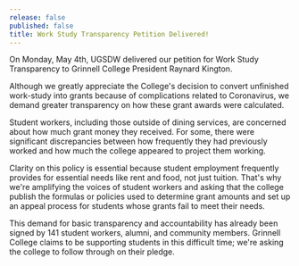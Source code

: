 ```yaml
---
release: false
published: false
title: Work Study Transparency Petition Delivered!
---
```

On Monday, May 4th, UGSDW delivered our petition for Work Study Transparency to Grinnell College President Raynard Kington. 

Although we greatly appreciate the College's decision to convert unfinished work-study into grants because of complications related to Coronavirus, we demand greater transparency on how these grant awards were calculated. 

Student workers, including those outside of dining services, are concerned about how much grant money they received. For some, there were significant discrepancies between how frequently they had previously worked and how much the college appeared to project them working. 

Clarity on this policy is essential because student employment frequently provides for essential needs like rent and food, not just tuition. That's why we're amplifying the voices of student workers and asking that the college publish the formulas or policies used to determine grant amounts and set up an appeal process for students whose grants fail to meet their needs.


This demand for basic transparency and accountability has already been signed by 141 student workers, alumni, and community members. Grinnell College claims to be supporting students in this difficult time; we're asking the college to follow through on their pledge.
